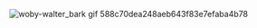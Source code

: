 ![woby-walter_bark gif 588c70dea248aeb643f83e7efaba4b78](https://github.com/user-attachments/assets/170fc5bc-bd27-41f5-99ad-cb23c9bb537f)





